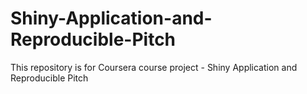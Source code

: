 # Shiny-Application-and-Reproducible-Pitch
This repository is for Coursera course project - Shiny Application and Reproducible Pitch
